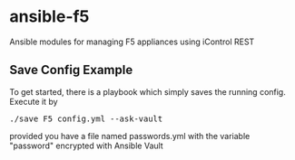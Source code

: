 # ansible-f5
Ansible modules for managing F5 appliances using iControl REST

## Save Config Example
To get started, there is a playbook which simply saves the running config. Execute it by
<pre>
./save_F5_config.yml --ask-vault
</pre>
provided you have a file named passwords.yml with the variable "password" encrypted with Ansible Vault
